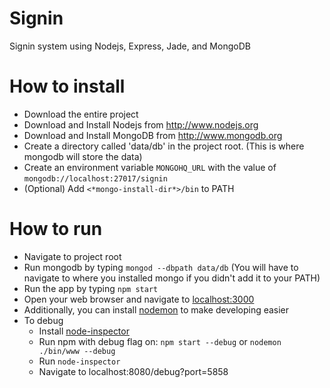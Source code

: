 Signin
======

Signin system using Nodejs, Express, Jade, and MongoDB

How to install
==============
* Download the entire project
* Download and Install Nodejs from http://www.nodejs.org
* Download and Install MongoDB from http://www.mongodb.org
* Create a directory called 'data/db' in the project root. (This is where mongodb will store the data)
* Create an environment variable `MONGOHQ_URL` with the value of `mongodb://localhost:27017/signin`
* (Optional) Add `<*mongo-install-dir*>/bin` to PATH

How to run
==========
* Navigate to project root
* Run mongodb by typing `mongod --dbpath data/db` (You will have to navigate to where you installed mongo if you didn't add it to your PATH)
* Run the app by typing `npm start`
* Open your web browser and navigate to [localhost:3000](http://localhost:3000)
* Additionally, you can install [nodemon](http://nodemon.io/) to make developing easier
* To debug 
  * Install [node-inspector](https://github.com/node-inspector/node-inspector) 
  * Run npm with debug flag on: `npm start --debug` or `nodemon ./bin/www --debug`
  * Run `node-inspector`
  * Navigate to localhost:8080/debug?port=5858
